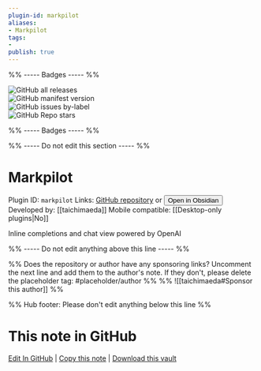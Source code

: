```yaml
---
plugin-id: markpilot
aliases:
- Markpilot
tags: 
- 
publish: true
---
```


%% ----- Badges ----- %%

![GitHub all releases](https://img.shields.io/github/downloads/taichimaeda/markpilot/total?color=573E7A&logo=github&style=for-the-badge)   
![GitHub manifest version](https://img.shields.io/github/manifest-json/v/taichimaeda/markpilot?color=573E7A&logo=github&style=for-the-badge)   
![GitHub issues by-label](https://img.shields.io/github/issues/taichimaeda/markpilot/help%20wanted?color=573E7A&logo=github&style=for-the-badge)   
![GitHub Repo stars](https://img.shields.io/github/stars/taichimaeda/markpilot?color=573E7A&logo=github&style=for-the-badge)

%% ----- Badges ----- %%

%% ----- Do not edit this section ----- %%

# Markpilot

Plugin ID: `markpilot`
Links: [GitHub repository](https://github.com/taichimaeda/markpilot) or [<button id=HH>Open in Obsidian</button>](obsidian://show-plugin?id=markpilot)
Developed by: [[taichimaeda]]
Mobile compatible: [[Desktop-only plugins|No]]

Inline completions and chat view powered by OpenAI

%% ----- Do not edit anything above this line ----- %% 

%% Does the repository or author have any sponsoring links? Uncomment the next line and add them to the author's note. If they don't, please delete the placeholder tag: #placeholder/author %%
%% ![[taichimaeda#Sponsor this author]] %%

%% Hub footer: Please don't edit anything below this line %%

# This note in GitHub

<span class="git-footer">[Edit In GitHub](https://github.dev/obsidian-community/obsidian-hub/blob/main/02%20-%20Community%20Expansions/02.05%20All%20Community%20Expansions/Plugins/markpilot.md "git-hub-edit-note") | [Copy this note](https://raw.githubusercontent.com/obsidian-community/obsidian-hub/main/02%20-%20Community%20Expansions/02.05%20All%20Community%20Expansions/Plugins/markpilot.md "git-hub-copy-note") | [Download this vault](https://github.com/obsidian-community/obsidian-hub/archive/refs/heads/main.zip "git-hub-download-vault") </span>
